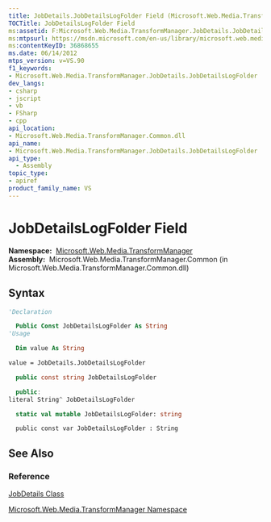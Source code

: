 ```yaml
---
title: JobDetails.JobDetailsLogFolder Field (Microsoft.Web.Media.TransformManager)
TOCTitle: JobDetailsLogFolder Field
ms:assetid: F:Microsoft.Web.Media.TransformManager.JobDetails.JobDetailsLogFolder
ms:mtpsurl: https://msdn.microsoft.com/en-us/library/microsoft.web.media.transformmanager.jobdetails.jobdetailslogfolder(v=VS.90)
ms:contentKeyID: 36868655
ms.date: 06/14/2012
mtps_version: v=VS.90
f1_keywords:
- Microsoft.Web.Media.TransformManager.JobDetails.JobDetailsLogFolder
dev_langs:
- csharp
- jscript
- vb
- FSharp
- cpp
api_location:
- Microsoft.Web.Media.TransformManager.Common.dll
api_name:
- Microsoft.Web.Media.TransformManager.JobDetails.JobDetailsLogFolder
api_type:
  - Assembly
topic_type:
- apiref
product_family_name: VS
---
```


# JobDetailsLogFolder Field

**Namespace:**  [Microsoft.Web.Media.TransformManager](microsoft-web-media-transformmanager-namespace.md)  
**Assembly:**  Microsoft.Web.Media.TransformManager.Common (in Microsoft.Web.Media.TransformManager.Common.dll)

## Syntax

```vb
'Declaration

  Public Const JobDetailsLogFolder As String
'Usage

  Dim value As String

value = JobDetails.JobDetailsLogFolder
```

```csharp
  public const string JobDetailsLogFolder
```

```cpp
  public:
literal String^ JobDetailsLogFolder
```

``` fsharp
  static val mutable JobDetailsLogFolder: string
```

```jscript
  public const var JobDetailsLogFolder : String
```

## See Also

### Reference

[JobDetails Class](jobdetails-class-microsoft-web-media-transformmanager.md)

[Microsoft.Web.Media.TransformManager Namespace](microsoft-web-media-transformmanager-namespace.md)

